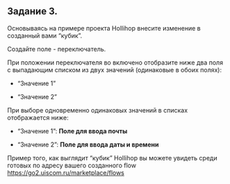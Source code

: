 ## Задание 3.

Основываясь на примере проекта Hollihop внесите изменение в созданный вами “кубик”.

Создайте поле - переключатель.

При положении переключателя во включено отобразите ниже два поля с выпадающим списком из двух значений (одинаковые в обоих полях):

 - “Значение 1”

 - “Значение 2”

При выборе одновременно одинаковых значений в списках отображается ниже:

 - “Значение 1”:  **Поле для ввода почты**

 - “Значение 2”:  **Поле для ввода даты и времени**



Пример того, как выглядит “кубик” Hollihop вы можете увидеть среди готовых по адресу вашего созданного flow https://go2.uiscom.ru/marketplace/flows 
